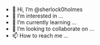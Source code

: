 - 👋 Hi, I’m @sherlock0holmes
- 👀 I’m interested in ...
- 🌱 I’m currently learning ...
- 💞️ I’m looking to collaborate on ...
- 📫 How to reach me ...

<!---
sherlock0holmes/sherlock0holmes is a ✨ special ✨ repository because its `README.md` (this file) appears on your GitHub profile.
You can click the Preview link to take a look at your changes.
--->
